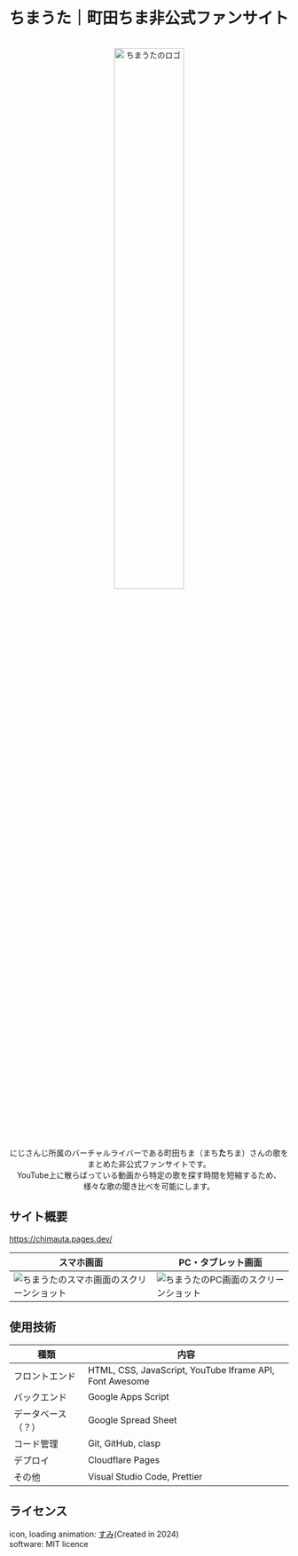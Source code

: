 # ちまうた｜町田ちま非公式ファンサイト

<div align="center">
  <br>
  <img src="https://github.com/pepepepepei/chimauta/assets/64892946/2bee1d44-7bcc-4b81-85b7-32f6466f823f" alt="ちまうたのロゴ" width="50%">
  <p>
    <br>
    にじさんじ所属のバーチャルライバーである町田ちま（まち<b>た</b>ちま）さんの歌をまとめた非公式ファンサイトです。<br>
    YouTube上に散らばっている動画から特定の歌を探す時間を短縮するため、様々な歌の聞き比べを可能にします。
  </p>
</div>

## サイト概要

<https://chimauta.pages.dev/>

| スマホ画面 | PC・タブレット画面 |
| - | - |
| ![ちまうたのスマホ画面のスクリーンショット](https://github.com/pepepepepei/chimauta/assets/64892946/156a03ca-369a-4729-bd7b-d48c476da5de) | ![ちまうたのPC画面のスクリーンショット](https://github.com/pepepepepei/chimauta/assets/64892946/67a9f4be-9212-4345-9fab-5a9417a4ed15) |

## 使用技術

| 種類 | 内容 |
| - | - |
| フロントエンド | HTML, CSS, JavaScript, YouTube Iframe API, Font Awesome |
| バックエンド | Google Apps Script |
| データベース（？） | Google Spread Sheet |
| コード管理 | Git, GitHub, clasp |
| デプロイ | Cloudflare Pages |
| その他 | Visual Studio Code, Prettier |

## ライセンス

icon, loading animation: [すみ](https://x.com/0yasumiyy)(Created in 2024)  
software: MIT licence
